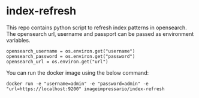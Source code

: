 # index-refresh

This repo contains python script to refresh index patterns in opensearch. The opensearch url, username and passport can be passed as environment variables.

```
opensearch_username = os.environ.get("username")
opensearch_password = os.environ.get("password")
opensearch_url = os.environ.get("url")
```

You can run the docker image using the below command:

```
docker run -e "username=admin" -e "password=admin" -e "url=https://localhost:9200" imageimpressario/index-refresh
```

